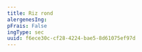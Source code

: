 ```yaml
---
title: Riz rond
alergenesIng:
pFrais: False
ingType: sec
uuid: f6ece30c-cf28-4224-bae5-8d61075ef97d
---
```


